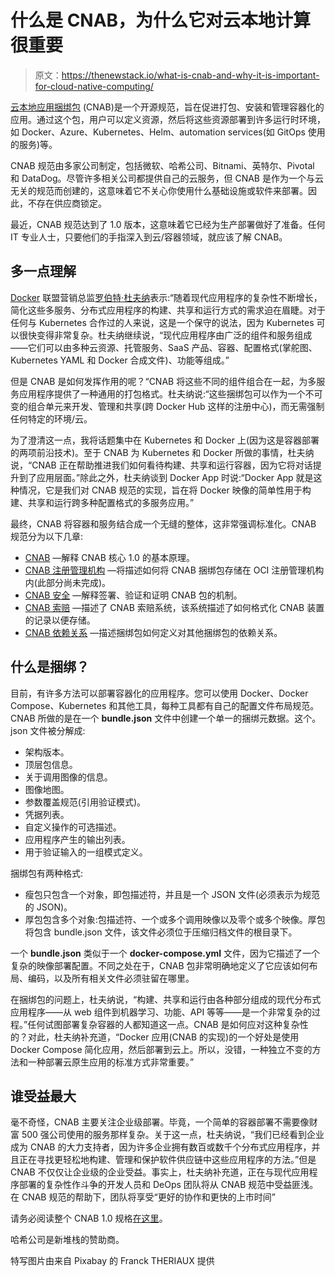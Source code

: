 # 什么是 CNAB，为什么它对云本地计算很重要

> 原文：<https://thenewstack.io/what-is-cnab-and-why-it-is-important-for-cloud-native-computing/>

[云本地应用捆绑包](https://cnab.io/) (CNAB)是一个开源规范，旨在促进打包、安装和管理容器化的应用。通过这个包，用户可以定义资源，然后将这些资源部署到许多运行时环境，如 Docker、Azure、Kubernetes、Helm、automation services(如 GitOps 使用的服务)等。

CNAB 规范由多家公司制定，包括微软、哈希公司、Bitnami、英特尔、Pivotal 和 DataDog。尽管许多相关公司都提供自己的云服务，但 CNAB 是作为一个与云无关的规范而创建的，这意味着它不关心你使用什么基础设施或软件来部署。因此，不存在供应商锁定。

最近，CNAB 规范达到了 1.0 版本，这意味着它已经为生产部署做好了准备。任何 IT 专业人士，只要他们的手指深入到云/容器领域，就应该了解 CNAB。

## 多一点理解

[Docker](https://www.docker.com/) 联盟营销总监[罗伯特·杜夫纳](https://www.linkedin.com/in/robertduffner/)表示:“随着现代应用程序的复杂性不断增长，简化这些多服务、分布式应用程序的构建、共享和运行方式的需求迫在眉睫。对于任何与 Kubernetes 合作过的人来说，这是一个保守的说法，因为 Kubernetes 可以很快变得非常复杂。杜夫纳继续说，“现代应用程序由广泛的组件和服务组成——它们可以由多种云资源、托管服务、SaaS 产品、容器、配置格式(掌舵图、Kubernetes YAML 和 Docker 合成文件)、功能等组成。”

但是 CNAB 是如何发挥作用的呢？“CNAB 将这些不同的组件组合在一起，为多服务应用程序提供了一种通用的打包格式。杜夫纳说:“这些捆绑包可以作为一个不可变的组合单元来开发、管理和共享(跨 Docker Hub 这样的注册中心)，而无需强制任何特定的环境/云。

为了澄清这一点，我将话题集中在 Kubernetes 和 Docker 上(因为这是容器部署的两项前沿技术)。至于 CNAB 为 Kubernetes 和 Docker 所做的事情，杜夫纳说，“CNAB 正在帮助推进我们如何看待构建、共享和运行容器，因为它将对话提升到了应用层面。”除此之外，杜夫纳谈到 Docker App 时说:“Docker App 就是这种情况，它是我们对 CNAB 规范的实现，旨在将 Docker 映像的简单性用于构建、共享和运行跨多种配置格式的多服务应用。”

最终，CNAB 将容器和服务结合成一个无缝的整体，这非常强调标准化。CNAB 规范分为以下几章:

*   [CNAB](https://github.com/deislabs/cnab-spec/blob/master/100-CNAB.md) —解释 CNAB 核心 1.0 的基本原理。
*   [CNAB 注册管理机构](https://github.com/deislabs/cnab-spec/blob/master/200-CNAB-registries.md) —将描述如何将 CNAB 捆绑包存储在 OCI 注册管理机构内(此部分尚未完成)。
*   [CNAB 安全](https://github.com/deislabs/cnab-spec/blob/master/300-CNAB-security.md) —解释签署、验证和证明 CNAB 包的机制。
*   [CNAB 索赔](https://github.com/deislabs/cnab-spec/blob/master/400-claims.md) —描述了 CNAB 索赔系统，该系统描述了如何格式化 CNAB 装置的记录以便存储。
*   [CNAB 依赖关系](https://github.com/deislabs/cnab-spec/blob/master/500-CNAB-dependencies.md) —描述捆绑包如何定义对其他捆绑包的依赖关系。

## 什么是捆绑？

目前，有许多方法可以部署容器化的应用程序。您可以使用 Docker、Docker Compose、Kubernetes 和其他工具，每种工具都有自己的配置文件布局规范。CNAB 所做的是在一个 **bundle.json** 文件中创建一个单一的捆绑元数据。这个。json 文件被分解成:

*   架构版本。
*   顶层包信息。
*   关于调用图像的信息。
*   图像地图。
*   参数覆盖规范(引用验证模式)。
*   凭据列表。
*   自定义操作的可选描述。
*   应用程序产生的输出列表。
*   用于验证输入的一组模式定义。

捆绑包有两种格式:

*   瘦包只包含一个对象，即包描述符，并且是一个 JSON 文件(必须表示为规范的 JSON)。
*   厚包包含多个对象:包描述符、一个或多个调用映像以及零个或多个映像。厚包将包含 bundle.json 文件，该文件必须位于压缩归档文件的根目录下。

一个 **bundle.json** 类似于一个 **docker-compose.yml** 文件，因为它描述了一个复杂的映像部署配置。不同之处在于，CNAB 包非常明确地定义了它应该如何布局、编码，以及所有相关文件必须驻留在哪里。

在捆绑包的问题上，杜夫纳说，“构建、共享和运行由各种部分组成的现代分布式应用程序——从 web 组件到机器学习、功能、API 等等——是一个非常复杂的过程。”任何试图部署复杂容器的人都知道这一点。CNAB 是如何应对这种复杂性的？对此，杜夫纳补充道，“Docker 应用(CNAB 的实现)的一个好处是使用 Docker Compose 简化应用，然后部署到云上。所以，没错，一种独立不变的方法和一种部署云原生应用的标准方式非常重要。”

## 谁受益最大

毫不奇怪，CNAB 主要关注企业级部署。毕竟，一个简单的容器部署不需要像财富 500 强公司使用的服务那样复杂。关于这一点，杜夫纳说，“我们已经看到企业成为 CNAB 的大力支持者，因为许多企业拥有数百或数千个分布式应用程序，并且正在寻找更轻松地构建、管理和保护软件供应链中这些应用程序的方法。”但是 CNAB 不仅仅让企业级的企业受益。事实上，杜夫纳补充道，正在与现代应用程序部署的复杂性作斗争的开发人员和 DeOps 团队将从 CNAB 规范中受益匪浅。在 CNAB 规范的帮助下，团队将享受“更好的协作和更快的上市时间”

请务必阅读整个 CNAB 1.0 规格[在这里](https://github.com/deislabs/cnab-spec)。

哈希公司是新堆栈的赞助商。

特写图片由来自 Pixabay 的 Franck THERIAUX 提供

<svg xmlns:xlink="http://www.w3.org/1999/xlink" viewBox="0 0 68 31" version="1.1"><title>Group</title> <desc>Created with Sketch.</desc></svg>